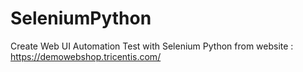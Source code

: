 # SeleniumPython
Create Web UI Automation Test with Selenium Python
from website : https://demowebshop.tricentis.com/